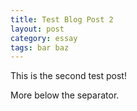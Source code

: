 ```yaml
---
title: Test Blog Post 2
layout: post
category: essay
tags: bar baz
---
```


This is the second test post!
<!--more-->
More below the separator.